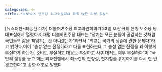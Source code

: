 ```yaml
---
categories: e
title: "포토뉴스 민주당 최고위원회의 유독 많은 피켓 등장"
---
```

[뉴스더원=최동환 기자] 더불어민주당 최고의원회의가 23일 오전 국회 본청 민주당 당대표실에서 열렸다.이재명 더불어민주당 대표는 “정치는 모든 분들이 공감하는 것처럼 국민들의 삶을 책임지는 것 아니겠는가”라면서 “외교는 국가의 생존에 관한 문제다”라고 밝혔다.이어 “총성 없는 전쟁이라고 다들 표현하는데 그 총성 없는 전쟁을 왜 이렇게 부실하게 하는가. 준비도 부실하고 대응도 부실하고 사후 대처도 매우 부실하다”며 “국민의 생명을 놓고 하는 외교전쟁에서 최소한의 진정성, 진지함을 유지하기를 다시 한 번 경고한다”고 강한 어조로 말했다